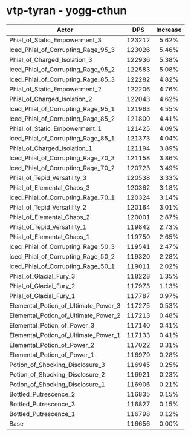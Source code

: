 # vtp-tyran - yogg-cthun
| Actor | DPS | Increase |
|---|:---:|:---:|
|Phial_of_Static_Empowerment_3|123212|5.62%|
|Iced_Phial_of_Corrupting_Rage_95_3|123026|5.46%|
|Phial_of_Charged_Isolation_3|122936|5.38%|
|Iced_Phial_of_Corrupting_Rage_95_2|122583|5.08%|
|Iced_Phial_of_Corrupting_Rage_85_3|122282|4.82%|
|Phial_of_Static_Empowerment_2|122206|4.76%|
|Phial_of_Charged_Isolation_2|122043|4.62%|
|Iced_Phial_of_Corrupting_Rage_95_1|121963|4.55%|
|Iced_Phial_of_Corrupting_Rage_85_2|121800|4.41%|
|Phial_of_Static_Empowerment_1|121425|4.09%|
|Iced_Phial_of_Corrupting_Rage_85_1|121373|4.04%|
|Phial_of_Charged_Isolation_1|121194|3.89%|
|Iced_Phial_of_Corrupting_Rage_70_3|121158|3.86%|
|Iced_Phial_of_Corrupting_Rage_70_2|120723|3.49%|
|Phial_of_Tepid_Versatility_3|120538|3.33%|
|Phial_of_Elemental_Chaos_3|120362|3.18%|
|Iced_Phial_of_Corrupting_Rage_70_1|120324|3.14%|
|Phial_of_Tepid_Versatility_2|120164|3.01%|
|Phial_of_Elemental_Chaos_2|120001|2.87%|
|Phial_of_Tepid_Versatility_1|119842|2.73%|
|Phial_of_Elemental_Chaos_1|119750|2.65%|
|Iced_Phial_of_Corrupting_Rage_50_3|119541|2.47%|
|Iced_Phial_of_Corrupting_Rage_50_2|119320|2.28%|
|Iced_Phial_of_Corrupting_Rage_50_1|119011|2.02%|
|Phial_of_Glacial_Fury_3|118228|1.35%|
|Phial_of_Glacial_Fury_2|117973|1.13%|
|Phial_of_Glacial_Fury_1|117787|0.97%|
|Elemental_Potion_of_Ultimate_Power_3|117275|0.53%|
|Elemental_Potion_of_Ultimate_Power_2|117213|0.48%|
|Elemental_Potion_of_Power_3|117140|0.41%|
|Elemental_Potion_of_Ultimate_Power_1|117133|0.41%|
|Elemental_Potion_of_Power_2|117022|0.31%|
|Elemental_Potion_of_Power_1|116979|0.28%|
|Potion_of_Shocking_Disclosure_3|116945|0.25%|
|Potion_of_Shocking_Disclosure_2|116921|0.23%|
|Potion_of_Shocking_Disclosure_1|116906|0.21%|
|Bottled_Putrescence_2|116835|0.15%|
|Bottled_Putrescence_3|116827|0.15%|
|Bottled_Putrescence_1|116798|0.12%|
|Base|116656|0.00%|
